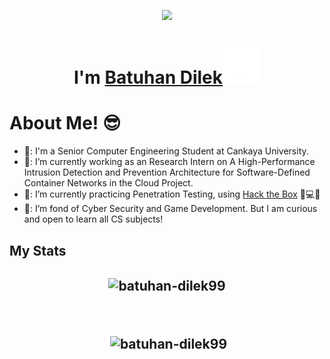 <p align = "center">
<img style="width:500px;" src="https://cdn.dribbble.com/users/6201/screenshots/4809337/media/b9c7c0839bd0350db517d084c930c37c.gif"/>
<p>
<h1 align="center">I'm <a href="https://github.com/batuhan-dilek99">Batuhan Dilek<a><img src="https://github.com/Kathryn-Jie/Kathryn-Jie/blob/main/wave.gif" width="60px"/></h1>

  <h1>About Me! 😎</h1>

- 🏫: I'm a Senior Computer Engineering Student at Cankaya University.
- 🔭: I’m currently working as an Research Intern on A High-Performance Intrusion Detection and Prevention Architecture for Software-Defined Container
Networks in the Cloud Project.
- 🌱: I’m currently practicing Penetration Testing, using <a href ="https://www.hackthebox.com/">Hack the Box</a> 🧠💻👺
- 🤔: I’m fond of Cyber Security and Game Development. But I am curious and open to learn all CS subjects! 

<h2>My Stats<h2/>

<p align = "center" ><img align="center" src="https://github-readme-stats.vercel.app/api/top-langs?username=batuhan-dilek99&show_icons=true&theme=tokyonight&locale=en&layout=compact" alt="batuhan-dilek99" /></p>
<br/>
<p align = "center" >&nbsp;<img align="center" src="https://github-readme-stats.vercel.app/api?username=batuhan-dilek99&show_icons=true&theme=tokyonight&locale=en" alt="batuhan-dilek99" /></p>


